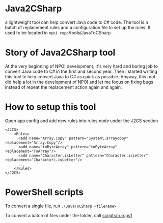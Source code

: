 # Java2CSharp
a lightweight tool can help convert Java code to C# code. The tool is a batch of replacement rules and a configuration file to set up the rules. It used to be located in `npoi repo`/tools/JavaToCSharp

# Story of Java2CSharp tool
At the very beginning of NPOI development, it's very hard and boring job to convert Java code to C# in the first and second year. Then I started writing this tool to help convert Java to C# as quick as possible. Anyway, this tool did help a lot in the development of NPOI and let me focus on fixing bugs instead of repeat the replacement action again and again. 

# How to setup this tool
Open app.config and add new rules into rules node under the J2CS section 
```
<J2CS>
    <Rules>
      <add name="Array.Copy" pattern="System\.arraycopy" replacement="Array.Copy"/>
      <add name="toByteArray" pattern="toByteArray" replacement="ToArray"/>
      <add name="Character.isLetter" pattern="Character.isLetter" replacement="Character\.isLetter"/>
      ...
    </Rules>
</J2CS>
```

# PowerShell scripts
To convert a single file, run `.\JavaToCSharp <filename>` 


To convert a batch of files under the folder, call [scripts/run.ps1](https://github.com/nissl-lab/JavaToCSharp/blob/main/scripts/run.ps1)

